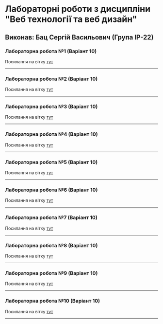 # Лабораторні роботи з дисципліни "Веб технології та веб дизайн"

## Виконав: Бац Сергій Васильович (Група ІР-22)

### Лабораторна робота №1 (Варіант 10)
Посилання на вітку [тут](https://github.com/serejek2004/WebLab/tree/second_lab)

***
### Лабораторна робота №2 (Варіант 10)
Посилання на вітку [тут](https://github.com/serejek2004/WebLab/tree/second_lab)

***
### Лабораторна робота №3 (Варіант 10)
Посилання на вітку [тут](https://github.com/serejek2004/WebLab/tree/third_lab)

***
### Лабораторна робота №4 (Варіант 10)
Посилання на вітку [тут](https://github.com/serejek2004/WebLab/tree/fourth_lab)

***
### Лабораторна робота №5 (Варіант 10)
Посилання на вітку [тут](https://github.com/serejek2004/WebLab/tree/fifth_lab)

***
### Лабораторна робота №6 (Варіант 10)
Посилання на вітку [тут](https://github.com/serejek2004/WebLab/tree/sixth_lab)

***
### Лабораторна робота №7 (Варіант 10)
Посилання на вітку [тут](https://github.com/serejek2004/WebLab/tree/seventh_lab)

***
### Лабораторна робота №8 (Варіант 10)
Посилання на вітку [тут](https://github.com/serejek2004/WebLab/tree/eighth_lab)

***
### Лабораторна робота №9 (Варіант 10)
Посилання на вітку [тут](https://github.com/serejek2004/WebLab/tree/ninth_lab)

***
### Лабораторна робота №10 (Варіант 10)
Посилання на вітку [тут](https://github.com/serejek2004/WebLab/tree/last_lab)

***
